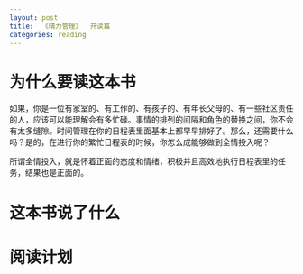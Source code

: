 ```yaml
---
layout: post
title:  《精力管理》  开读篇
categories: reading
---
```


# 为什么要读这本书

如果，你是一位有家室的、有工作的、有孩子的、有年长父母的、有一些社区责任的人，应该可以能理解会有多忙碌。事情的排列的间隔和角色的替换之间，你不会有太多缝隙。时间管理在你的日程表里面基本上都早早排好了。那么，还需要什么吗？是的，在进行你的繁忙日程表的时候，你怎么成能够做到全情投入呢？

所谓全情投入，就是怀着正面的态度和情绪，积极并且高效地执行日程表里的任务，结果也是正面的。

# 这本书说了什么


# 阅读计划
<!--stackedit_data:
eyJoaXN0b3J5IjpbLTEyNzc5NzE0NzUsLTExMjcyODE2NjldfQ
==
-->